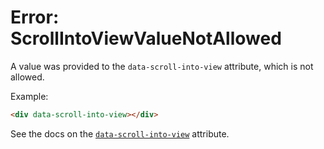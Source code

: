 # Error: ScrollIntoViewValueNotAllowed

A value was provided to the `data-scroll-into-view` attribute, which is not allowed. 

Example:

```html
<div data-scroll-into-view></div>
```

See the docs on the [`data-scroll-into-view`](https://data-star.dev/reference/plugins_visibility#scroll-into-view) attribute.